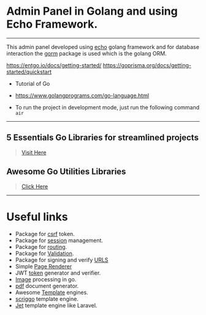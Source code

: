 # Admin Panel in Golang and using Echo Framework.

---

This admin panel developed using [echo](https://echo.labstack.com/docs/quick-start) golang framework
and for database interaction the [gorm](https://github.com/go-gorm/gorm.io) package is used which is the golang ORM.




https://entgo.io/docs/getting-started/
https://goprisma.org/docs/getting-started/quickstart


- Tutorial of Go
- https://www.golangprograms.com/go-language.html

- To run the project in development mode, just run the following command
 ``air``
-----

## 5 Essentials Go Libraries for streamlined projects
> [Visit Here](https://medium.com/@unidoclib/5-essential-go-libraries-for-streamlined-projects-b53d671574f)


## Awesome Go Utilities Libraries
> [Click Here](https://awesome-go.com/utilities/)
----

# Useful links
- Package for [csrf](https://github.com/justinas/nosurf) token.
- Package for [session](https://github.com/alexedwards/scs) management.
- Package for [routing](https://github.com/go-chi/chi).
- Package for [Validation](https://github.com/asaskevich/govalidator).
- Package for signing and verify [URLS](https://github.com/tsawler/signer)
- Simple [Page Renderer](https://github.com/tsawler/page)
- JWT [token](https://github.com/tsawler/jot) generator and verifier.
- [Image](https://github.com/tsawler/bild) processing in go.
- [pdf](https://github.com/tsawler/gofpdf) document generator.
- Awesome [Template](https://awesome-go.com/template-engines/) engines.
- [scriggo](https://scriggo.com/get-started) template engine.
- [Jet](https://github.com/CloudyKit/jet) template engine like Laravel.